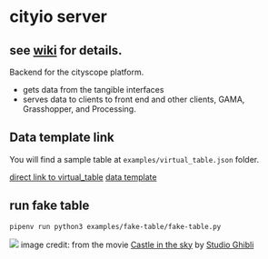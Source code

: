 # cityio server

## see [wiki](https://github.com/CityScope/CS_CityIO_backend/wiki) for details.

Backend for the cityscope platform.

- gets data from the tangible interfaces
- serves data to clients to front end and other clients, GAMA, Grasshopper, and Processing. 


## Data template link

You will find a sample table at ```examples/virtual_table.json``` folder.

[direct link to virtual_table](https://cityio.media.mit.edu/api/table/virtual_table)
[data template](https://github.com/CityScope/CS_CityIO_Backend/wiki/Data-Format)

## run fake table

``` pipenv run python3 examples/fake-table/fake-table.py ```


![](http://moviemezzanine.com/wp-content/uploads/laputa-header-1140x634.jpg)
image credit: from the movie [Castle in the sky](https://en.wikipedia.org/wiki/Castle_in_the_Sky) by [Studio Ghibli](http://www.ghibli.jp/)
